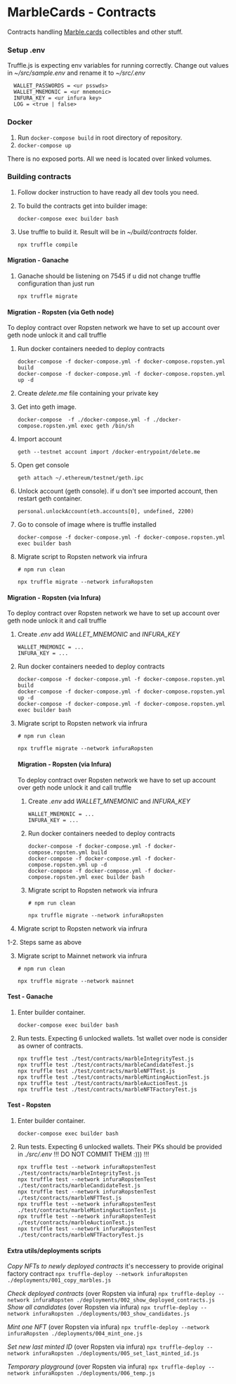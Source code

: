 # MarbleCards - Contracts

Contracts handling [Marble.cards](https://marble.cards) collectibles and other stuff.

### Setup .env
  Truffle.js is expecting env variables for running correctly. Change out values in *~/src/sample.env* and rename it to  *~/src/.env*
  ```
    WALLET_PASSWORDS = <ur psswds>
    WALLET_MNEMONIC = <ur mnemonic>
    INFURA_KEY = <ur infura key>
    LOG = <true | false>
  ```

### Docker

1. Run `docker-compose build` in root directory of repository.
2. `docker-compose up`

There is no exposed ports. All we need is located over linked volumes.

### Building contracts

1. Follow docker instruction to have ready all dev tools you need.

2. To build the contracts get into builder image:
    ```
    docker-compose exec builder bash
    ```

3. Use truffle to build it. Result will be in *~/build/contracts* folder.
    ```
    npx truffle compile
    ```

#### Migration - Ganache

1. Ganache should be listening on 7545 if u did not change truffle configuration than just run
    ```
    npx truffle migrate
    ```

#### Migration - Ropsten (via Geth node)

To deploy contract over Ropsten network we have to set up account over geth node unlock it and call truffle

1. Run docker containers needed to deploy contracts
    ```
    docker-compose -f docker-compose.yml -f docker-compose.ropsten.yml build
    docker-compose -f docker-compose.yml -f docker-compose.ropsten.yml up -d
    ```

2. Create *delete.me* file containing your private key

3. Get into geth image.
    ```
    docker-compose  -f ./docker-compose.yml -f ./docker-compose.ropsten.yml exec geth /bin/sh
    ```

4. Import account
    ```
    geth --testnet account import /docker-entrypoint/delete.me
    ```

5. Open get console
    ```
    geth attach ~/.ethereum/testnet/geth.ipc
    ```

6. Unlock account (geth console). if u don't see imported account, then restart geth container.
    ```
    personal.unlockAccount(eth.accounts[0], undefined, 2200)
    ```

7. Go to console of image where is truffle installed
    ```
    docker-compose -f docker-compose.yml -f docker-compose.ropsten.yml exec builder bash
    ```

8. Migrate script to Ropsten network via infrura
    ```
    # npm run clean

    npx truffle migrate --network infuraRopsten
    ```

#### Migration - Ropsten (via Infura)

To deploy contract over Ropsten network we have to set up account over geth node unlock it and call truffle

1. Create *.env* add *WALLET_MNEMONIC* and *INFURA_KEY*

    ```
    WALLET_MNEMONIC = ...
    INFURA_KEY = ...
    ```

2. Run docker containers needed to deploy contracts
    ```
    docker-compose -f docker-compose.yml -f docker-compose.ropsten.yml build
    docker-compose -f docker-compose.yml -f docker-compose.ropsten.yml up -d
    docker-compose -f docker-compose.yml -f docker-compose.ropsten.yml exec builder bash
    ```

3. Migrate script to Ropsten network via infrura
    ```
    # npm run clean

    npx truffle migrate --network infuraRopsten
    ```

    #### Migration - Ropsten (via Infura)

    To deploy contract over Ropsten network we have to set up account over geth node unlock it and call truffle

    1. Create *.env* add *WALLET_MNEMONIC* and *INFURA_KEY*

        ```
        WALLET_MNEMONIC = ...
        INFURA_KEY = ...
        ```

    2. Run docker containers needed to deploy contracts
        ```
        docker-compose -f docker-compose.yml -f docker-compose.ropsten.yml build
        docker-compose -f docker-compose.yml -f docker-compose.ropsten.yml up -d
        docker-compose -f docker-compose.yml -f docker-compose.ropsten.yml exec builder bash
        ```

    3. Migrate script to Ropsten network via infrura
        ```
        # npm run clean

        npx truffle migrate --network infuraRopsten
        ```
4. Migrate script to Ropsten network via infrura

  1-2. Steps same as above

  3. Migrate script to Mainnet network via infrura
      ```
      # npm run clean

      npx truffle migrate --network mainnet
      ```

#### Test - Ganache

1. Enter builder container.
    ```
    docker-compose exec builder bash
    ```

2. Run tests. Expecting 6 unlocked wallets. 1st wallet over node is consider as owner of contracts.
    ```
    npx truffle test ./test/contracts/marbleIntegrityTest.js
    npx truffle test ./test/contracts/marbleCandidateTest.js
    npx truffle test ./test/contracts/marbleNFTTest.js
    npx truffle test ./test/contracts/marbleMintingAuctionTest.js
    npx truffle test ./test/contracts/marbleAuctionTest.js
    npx truffle test ./test/contracts/marbleNFTFactoryTest.js
    ```

#### Test - Ropsten

1. Enter builder container.
    ```
    docker-compose exec builder bash
    ```

2. Run tests. Expecting 6 unlocked wallets. Their PKs should be provided in *./src/.env* !!! DO NOT COMMIT THEM :))) !!!
    ```
    npx truffle test --network infuraRopstenTest ./test/contracts/marbleIntegrityTest.js
    npx truffle test --network infuraRopstenTest ./test/contracts/marbleCandidateTest.js
    npx truffle test --network infuraRopstenTest ./test/contracts/marbleNFTTest.js
    npx truffle test --network infuraRopstenTest ./test/contracts/marbleMintingAuctionTest.js
    npx truffle test --network infuraRopstenTest ./test/contracts/marbleAuctionTest.js
    npx truffle test --network infuraRopstenTest ./test/contracts/marbleNFTFactoryTest.js
    ```

#### Extra utils/deployments scripts


*Copy NFTs to newly deployed contracts* it's neccessery to provide original factory contract
    ```
    npx truffle-deploy --network infuraRopsten ./deployments/001_copy_marbles.js
    ```

*Check deployed contracts* (over Ropsten via infura)
    ```
    npx truffle-deploy --network infuraRopsten ./deployments/002_show_deployed_contracts.js
    ```
*Show all candidates* (over Ropsten via infura)
    ```
    npx truffle-deploy --network infuraRopsten ./deployments/003_show_candidates.js
    ```

*Mint one NFT* (over Ropsten via infura)
    ```
    npx truffle-deploy --network infuraRopsten ./deployments/004_mint_one.js
    ```

*Set new last minted ID* (over Ropsten via infura)
    ```
    npx truffle-deploy --network infuraRopsten ./deployments/005_set_last_minted_id.js
    ```

*Temporary playground* (over Ropsten via infura)
    ```
    npx truffle-deploy --network infuraRopsten ./deployments/006_temp.js
    ```

